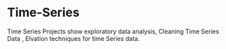 # Time-Series
Time Series Projects show exploratory data analysis, Cleaning Time Series Data , Elvation techniques for time Series data.
